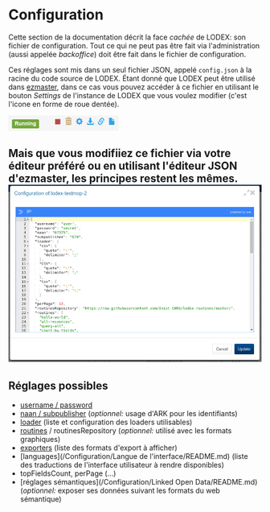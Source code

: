 # Configuration

Cette section de la documentation décrit la face _cachée_ de LODEX: son fichier de configuration. Tout ce qui ne peut pas être fait via l'administration \(aussi appelée _backoffice_\) doit être fait dans le fichier de configuration.

Ces réglages sont mis dans un seul fichier JSON, appelé `config.json`  à la racine du code source de LODEX. Étant donné que LODEX peut être utilisé dans [ezmaster](https://github.com/Inist-CNRS/ezmaster), dans ce cas vous pouvez accéder à ce fichier en utilisant le bouton _Settings_ de l'instance de LODEX que vous voulez modifier \(c'est l'icone en forme de roue dentée\).

![](/assets/Configuration_ezMaster_buttons)

## Mais que vous modifiiez ce fichier via votre éditeur préféré ou en utilisant l'éditeur JSON d'ezmaster, les principes restent les mêmes.![](/assets/Configuration_ezmaster_editeur)

## Réglages possibles

* [username / password](/Configuration/Authentification/README.md)
* [naan / subpublisher](/Configuration/ARK/README.md) \(_optionnel:_ usage d'ARK pour les identifiants\)
* [loader](/Configuration/loaders/README.md) \(liste et configuration des loaders utilisables\)
* [routines](/Configuration/routines/README.md) / routinesRepository \(_optionnel:_ utilisé avec les formats graphiques\)
* [exporters](/Configuration/exporters/README.md) \(liste des formats d'export à afficher\)
* [languages](/Configuration/Langue de l'interface/README.md) \(liste des traductions de l'interface utilisateur à rendre disponibles\)
* topFieldsCount, perPage \(...\)
* [réglages sémantiques](/Configuration/Linked Open Data/README.md) \(_optionnel:_ exposer ses données suivant les formats du web sémantique\)



